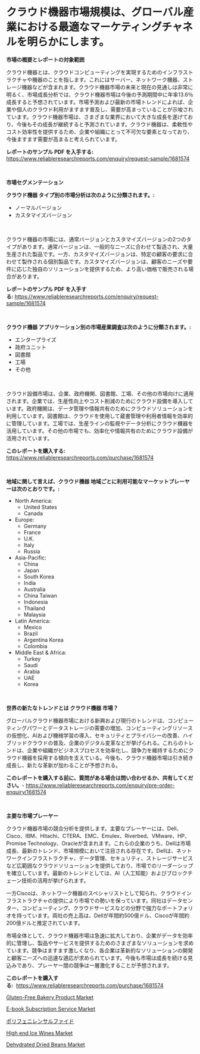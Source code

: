 <p><h1>クラウド機器市場規模は、グローバル産業における最適なマーケティングチャネルを明らかにします。</h1></p><p><strong>市場の概要とレポートの対象範囲</strong></p>
<p><p>クラウド機器とは、クラウドコンピューティングを実現するためのインフラストラクチャや機器のことを指します。これにはサーバー、ネットワーク機器、ストレージ機器などが含まれます。クラウド機器市場の未来と現在の見通しは非常に明るく、市場成長分析では、クラウド機器市場は今後の予測期間中に年率13.6％成長すると予想されています。市場予測および最新の市場トレンドによれば、企業や個人のクラウド利用がますます普及し、需要が高まっていることが示唆されています。クラウド機器市場は、さまざまな業界において大きな成長を遂げており、今後もその成長が継続すると予測されています。クラウド機器は、柔軟性やコスト効率性を提供するため、企業や組織にとって不可欠な要素となっており、今後ますます需要が高まると考えられています。</p></p>
<p><strong>レポートのサンプル PDF を入手する:</strong> <a href="https://www.reliableresearchreports.com/enquiry/request-sample/1681574">https://www.reliableresearchreports.com/enquiry/request-sample/1681574</a></p>
<p>&nbsp;</p>
<p><strong>市場セグメンテーション</strong></p>
<p><strong>クラウド機器 タイプ別の市場分析は次のように分類されます。:</strong></p>
<p><ul><li>ノーマルバージョン</li><li>カスタマイズバージョン</li></ul></p>
<p>&nbsp;</p>
<p><p>クラウド機器の市場には、通常バージョンとカスタマイズバージョンの2つのタイプがあります。通常バージョンは、一般的なニーズに合わせて製造され、大量生産された製品です。一方、カスタマイズバージョンは、特定の顧客の要求に合わせて製作される個別製品です。カスタマイズバージョンは、顧客のニーズや要件に応じた独自のソリューションを提供するため、より高い価格で販売される場合があります。</p></p>
<p><strong>レポートのサンプル PDF を入手する:</strong>&nbsp;<a href="https://www.reliableresearchreports.com/enquiry/request-sample/1681574">https://www.reliableresearchreports.com/enquiry/request-sample/1681574</a></p>
<p>&nbsp;</p>
<p><strong> クラウド機器 アプリケーション別の市場産業調査は次のように分類されます。:</strong></p>
<p><ul><li>エンタープライズ</li><li>政府ユニット</li><li>図書館</li><li>工場</li><li>その他</li></ul></p>
<p>&nbsp;</p>
<p><p>クラウド設備市場は、企業、政府機関、図書館、工場、その他の市場向けに適用されます。企業では、生産性向上やコスト削減のためにクラウド設備を導入しています。政府機関は、データ管理や情報共有のためにクラウドソリューションを利用しています。図書館は、クラウドを使用して蔵書管理や利用者情報を効率的に管理しています。工場では、生産ラインの監視やデータ分析にクラウド機器を活用しています。その他の市場でも、効率化や情報共有のためにクラウド設備が活用されています。</p></p>
<p><strong>このレポートを購入する:</strong>&nbsp; <a href="https://www.reliableresearchreports.com/purchase/1681574">https://www.reliableresearchreports.com/purchase/1681574</a></p>
<p>&nbsp;</p>
<p><strong>地域に関して言えば、クラウド機器 地域ごとに利用可能なマーケットプレーヤーは次のとおりです。:</strong></p>
<p><ul>
    <li>
        North America:
        <ul>
            <li>United States</li>
            <li>Canada</li>
        </ul>
    </li>
    <li>
        Europe:
        <ul>
            <li>Germany</li>
            <li>France</li>
            <li>U.K.</li>
            <li>Italy</li>
            <li>Russia</li>
        </ul>
    </li>
    <li>
        Asia-Pacific:
        <ul>
            <li>China</li>
            <li>Japan</li>
            <li>South Korea</li>
            <li>India</li>
            <li>Australia</li>
            <li>China Taiwan</li>
            <li>Indonesia</li>
            <li>Thailand</li>
            <li>Malaysia</li>
        </ul>
    </li>
    <li>
        Latin America:
        <ul>
            <li>Mexico</li>
            <li>Brazil</li>
            <li>Argentina Korea</li>
            <li>Colombia</li>
        </ul>
    </li>
    <li>
        Middle East & Africa:
        <ul>
            <li>Turkey</li>
            <li>Saudi</li>
            <li>Arabia</li>
            <li>UAE</li>
            <li>Korea</li>
        </ul>
    </li>
    </ul></p>
<p>&nbsp;</p>
<p><strong>世界の新たなトレンドとは クラウド機器 市場？</strong></p>
<p><p>グローバルクラウド機器市場における新興および現行のトレンドは、コンピューティングパワーとデータストレージの需要の増加、コンピューティングリソースの仮想化、AIおよび機械学習の導入、セキュリティとプライバシーの改善、ハイブリッドクラウドの普及、企業のデジタル変革などが挙げられる。これらのトレンドは、企業や組織がビジネスプロセスを効率化し、競争力を維持するためにクラウド機器を採用する傾向を支えている。今後も、クラウド機器市場は引き続き成長し、新たな革新が加わることが予想される。</p></p>
<p><strong>このレポートを購入する前に、質問がある場合は問い合わせるか、共有してください。</strong>- <a href="https://www.reliableresearchreports.com/enquiry/pre-order-enquiry/1681574">https://www.reliableresearchreports.com/enquiry/pre-order-enquiry/1681574</a></p>
<p>&nbsp;</p>
<p><strong>主要な市場プレーヤー</strong></p>
<p><p>クラウド機器市場の競合分析を提供します。主要なプレーヤーには、Dell、Cisco、IBM、Hitachi、CTERA、EMC、Emulex、Riverbed、VMware、HP、Promise Technology、Oracleが含まれます。これらの企業のうち、Dellは市場成長、最新のトレンド、市場規模において注目される存在です。Dellは、ネットワークインフラストラクチャ、データ管理、セキュリティ、ストレージサービスなど広範囲なクラウドソリューションを提供しており、市場でのリーダーシップを確立しています。最新のトレンドとしては、AI（人工知能）およびブロックチェーン技術の活用が挙げられます。</p><p>一方Ciscoは、ネットワーク機器のスペシャリストとして知られ、クラウドインフラストラクチャの提供により市場での勢いを保っています。同社はデータセンター、コンピューティング、クラウドサービスなどの分野で強力なポートフォリオを持っています。両社の売上高は、Dellが年間約500億ドル、Ciscoが年間約200億ドルと推定されています。</p><p>市場全体として、クラウド機器市場は急速に拡大しており、企業がデータを効率的に管理し、製品やサービスを提供するためのさまざまなソリューションを求めています。競争はますます激しくなり、各企業は革新的なソリューションの開発と顧客ニーズへの迅速な適応が求められています。今後も市場は成長を続ける見込みであり、プレーヤー間の競争は一層激化することが予想されます。</p></p>
<p><strong>このレポートを購入する:</strong>&nbsp;&nbsp;<a href="https://www.reliableresearchreports.com/purchase/1681574">https://www.reliableresearchreports.com/purchase/1681574</a></p>
<p><p><a href="https://issuu.com/reportprime-2/docs/gluten-free-bakery-product-market-size-2030.pptx">Gluten-Free Bakery Product Market</a></p><p><a href="https://thundering-castanet-c65.notion.site/E-book-Subscription-Service-Market-Size-2024-2031-Global-Industrial-Analysis-Key-Geographical-Reg-1e340bd2fc164655af165d6cf9f1fd16">E-book Subscription Service Market</a></p><p><a href="https://github.com/sghwr779811674/Market-Research-Report-List-1/blob/main/5341615191792.md">ポリフェニレンサルファイド</a></p><p><a href="https://view.publitas.com/reportprime-1/decoding-the-high-end-ice-wines-market-a-deep-dive-into-the-latest-market-trends-market-segmentation-and-competitive-analysis/">High end Ice Wines Market</a></p><p><a href="https://view.publitas.com/reportprime-1/dehydrated-dried-beans-market-offers-provide-insightful-data-for-the-time-period-from-2023-to-2030-and-also-provide-analysis-based-on-application-type-and-region/">Dehydrated Dried Beans Market</a></p></p>